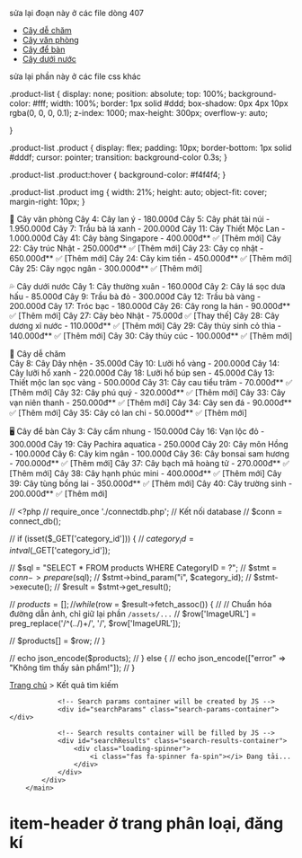 
sửa lại đoạn này ở các file dòng 407

<ul class="dropdown-menu">
                <li>
                  <a class="dropdown-item" href="./pages/phan-loai.html?category_id=3">Cây dễ chăm</a>
                </li>
                <li>
                  <a class="dropdown-item" href="./pages/phan-loai.html?category_id=1">Cây văn phòng</a>
                </li>
                <li>
                  <a class="dropdown-item" href="./pages/phan-loai.html?category_id=4">Cây để bàn</a>
                </li>
                <li>
                  <a class="dropdown-item" href="./pages/phan-loai.html?category_id=2">Cây dưới nước</a>
                </li>
              </ul>

<!-- sửa lại sản phẩm mới cho đúng theo phân loại  -->
sửa lại phần này ở các file css khác

.product-list {
display: none;
position: absolute;
top: 100%;
background-color: #fff;
width: 100%;
border: 1px solid #ddd;
box-shadow: 0px 4px 10px rgba(0, 0, 0, 0.1);
z-index: 1000;
max-height: 300px;
overflow-y: auto;

}

.product-list .product {
display: flex;
padding: 10px;
border-bottom: 1px solid #dddf;
cursor: pointer;
transition: background-color 0.3s;
}

.product-list .product:hover {
background-color: #f4f4f4;
}

.product-list .product img {
width: 21%;
height: auto;
object-fit: cover;
margin-right: 10px;
}

<!-- Thông tin cây  -->

🌿 Cây văn phòng
Cây 4: Cây lan ý - 180.000đ
Cây 5: Cây phát tài núi - 1.950.000đ
Cây 7: Trầu bà lá xanh - 200.000đ
Cây 11: Cây Thiết Mộc Lan - 1.000.000đ
Cây 41: Cây bàng Singapore - 400.000đ** ✅ [Thêm mới]
Cây 22: Cây trúc Nhật - 250.000đ** ✅ [Thêm mới]
Cây 23: Cây cọ nhật - 650.000đ** ✅ [Thêm mới]
Cây 24: Cây kim tiền - 450.000đ** ✅ [Thêm mới]
Cây 25: Cây ngọc ngân - 300.000đ\*\* ✅ [Thêm mới]


💦 Cây dưới nước
Cây 1: Cây thường xuân - 160.000đ
Cây 2: Cây lá sọc dưa hấu - 85.000đ
Cây 9: Trầu bà đỏ - 300.000đ
Cây 12: Trầu bà vàng - 200.000đ
Cây 17: Tróc bạc - 180.000đ
Cây 26: Cây rong la hán - 90.000đ** ✅ [Thêm mới]
Cây 27: Cây bèo Nhật - 75.000đ ✅ [Thay thế]
Cây 28: Cây dương xỉ nước - 110.000đ** ✅ [Thêm mới]
Cây 29: Cây thủy sinh cỏ thìa - 140.000đ\*\* ✅ [Thêm mới]
Cây 30: Cây thủy cúc - 100.000đ\*\* ✅ [Thêm mới]


🌱 Cây dễ chăm  
Cây 8: Cây Dây nhện - 35.000đ
Cây 10: Lưỡi hổ vàng - 200.000đ
Cây 14: Cây lưỡi hổ xanh - 220.000đ
Cây 18: Lưỡi hổ búp sen - 45.000đ
Cây 13: Thiết mộc lan sọc vàng - 500.000đ
Cây 31: Cây cau tiểu trâm - 70.000đ** ✅ [Thêm mới]
Cây 32: Cây phú quý - 320.000đ** ✅ [Thêm mới]
Cây 33: Cây vạn niên thanh - 250.000đ** ✅ [Thêm mới]
Cây 34: Cây sen đá - 90.000đ** ✅ [Thêm mới]
Cây 35: Cây cỏ lan chi - 50.000đ\*\* ✅ [Thêm mới]


🖥 Cây để bàn
Cây 3: Cây cẩm nhung - 150.000đ
Cây 16: Vạn lộc đỏ - 300.000đ
Cây 19: Cây Pachira aquatica - 250.000đ
Cây 20: Cây môn Hồng - 100.000đ
Cây 6: Cây kim ngân - 100.000đ
Cây 36: Cây bonsai sam hương - 700.000đ** ✅ [Thêm mới]
Cây 37: Cây bạch mã hoàng tử - 270.000đ** ✅ [Thêm mới]
Cây 38: Cây hạnh phúc mini - 400.000đ** ✅ [Thêm mới]
Cây 39: Cây tùng bồng lai - 350.000đ** ✅ [Thêm mới]
Cây 40: Cây trường sinh - 200.000đ\*\* ✅ [Thêm mới]


// <?php
// require_once './connectdb.php'; // Kết nối database
// $conn = connect_db();

// if (isset($_GET['category_id'])) {
//     $category_id = intval($\_GET['category_id']);

// $sql = "SELECT * FROM products WHERE CategoryID = ?";
//     $stmt = $conn->prepare($sql);
// $stmt->bind_param("i", $category_id);
// $stmt->execute();
// $result = $stmt->get_result();

// $products = [];
//     while ($row = $result->fetch_assoc()) {
// // Chuẩn hóa đường dẫn ảnh, chỉ giữ lại phần `/assets/...`
// $row['ImageURL'] = preg_replace('/^(\.\.\/)+/', '/', $row['ImageURL']);

// $products[] = $row;
// }

// echo json_encode($products);
// } else {
// echo json_encode(["error" => "Không tìm thấy sản phẩm!"]);
// }

<main>
            <div class="search-results-page">
                <div class="breadcrumbs">
                    <a href="index.html">Trang chủ</a> &gt;
                    <span>Kết quả tìm kiếm</span>
                </div>

                <!-- Search params container will be created by JS -->
                <div id="searchParams" class="search-params-container"></div>

                <!-- Search results container will be filled by JS -->
                <div id="searchResults" class="search-results-container">
                    <div class="loading-spinner">
                        <i class="fas fa-spinner fa-spin"></i> Đang tải...
                    </div>
                </div>
            </div>
        </main>

<!-- chỉnh lại -->

item-header ở trang phân loại, đăng kí
=======

